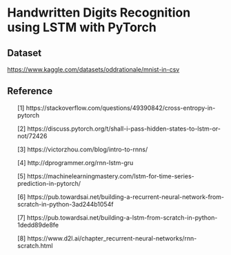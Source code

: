 # Handwritten Digits Recognition using LSTM with PyTorch 

## Dataset
https://www.kaggle.com/datasets/oddrationale/mnist-in-csv

## Reference

<ul>[1] https://stackoverflow.com/questions/49390842/cross-entropy-in-pytorch</ul>
<ul>[2] https://discuss.pytorch.org/t/shall-i-pass-hidden-states-to-lstm-or-not/72426</ul>
<ul>[3] https://victorzhou.com/blog/intro-to-rnns/</ul>
<ul>[4] http://dprogrammer.org/rnn-lstm-gru</ul>
<ul>[5] https://machinelearningmastery.com/lstm-for-time-series-prediction-in-pytorch/</ul>
<ul>[6] https://pub.towardsai.net/building-a-recurrent-neural-network-from-scratch-in-python-3ad244b1054f</ul>
<ul>[7] https://pub.towardsai.net/building-a-lstm-from-scratch-in-python-1dedd89de8fe</ul>
<ul>[8] https://www.d2l.ai/chapter_recurrent-neural-networks/rnn-scratch.html</ul>